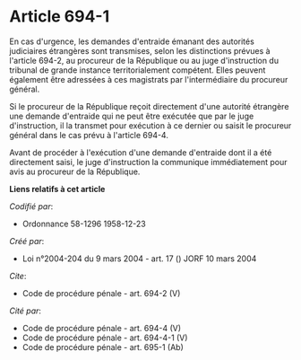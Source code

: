 # Article 694-1

En cas d'urgence, les demandes d'entraide émanant des autorités judiciaires étrangères sont transmises, selon les
distinctions prévues à l'article 694-2, au procureur de la République ou au juge d'instruction du tribunal de grande instance
territorialement compétent. Elles peuvent également être adressées à ces magistrats par l'intermédiaire du procureur
général. 

Si le procureur de la République reçoit directement d'une autorité étrangère une demande d'entraide qui ne peut être exécutée
que par le juge d'instruction, il la transmet pour exécution à ce dernier ou saisit le procureur général dans le cas prévu à
l'article 694-4.

Avant de procéder à l'exécution d'une demande d'entraide dont il a été directement saisi, le juge d'instruction la communique
immédiatement pour avis au procureur de la République.

**Liens relatifs à cet article**

_Codifié par_:

  - Ordonnance 58-1296 1958-12-23

_Créé par_:

  - Loi n°2004-204 du 9 mars 2004 - art. 17 () JORF 10 mars 2004

_Cite_:

  - Code de procédure pénale - art. 694-2 (V)

_Cité par_:

  - Code de procédure pénale - art. 694-4 (V)
  - Code de procédure pénale - art. 694-4-1 (V)
  - Code de procédure pénale - art. 695-1 (Ab)
